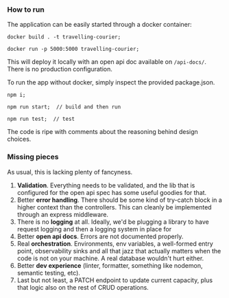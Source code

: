### How to run

The application can be easily started through a docker container:
```
docker build . -t travelling-courier; 
```
```
docker run -p 5000:5000 travelling-courier;
```

This will deploy it locally with an open api doc available on `/api-docs/`. There is no production configuration.

To run the app without docker, simply inspect the provided package.json. 
```
npm i;
```
```
npm run start;  // build and then run
```
```
npm run test;  // test
```

The code is ripe with comments about the reasoning behind design choices.


### Missing pieces

As usual, this is lacking plenty of fancyness.

1. **Validation**. Everything needs to be validated, and the lib that is configured for the open api spec has some useful goodies for that.
2. Better **error handling**. There should be some kind of try-catch block in a higher context than the controllers. This can cleanly be implemented through an express middleware.
3. There is no **logging** at all. Ideally, we'd be plugging a library to have request logging and then a logging system in place for
4. Better **open api docs**. Errors are not documented properly.
5. Real **orchestration**. Environments, env variables, a well-formed entry point, observability sinks and all that jazz that actually matters when the code is not on your machine. A real database wouldn't hurt either.
6. Better **dev experience** (linter, formatter, something like nodemon, semantic testing, etc).
7. Last but not least, a PATCH endpoint to update current capacity, plus that logic also on the rest of CRUD operations.